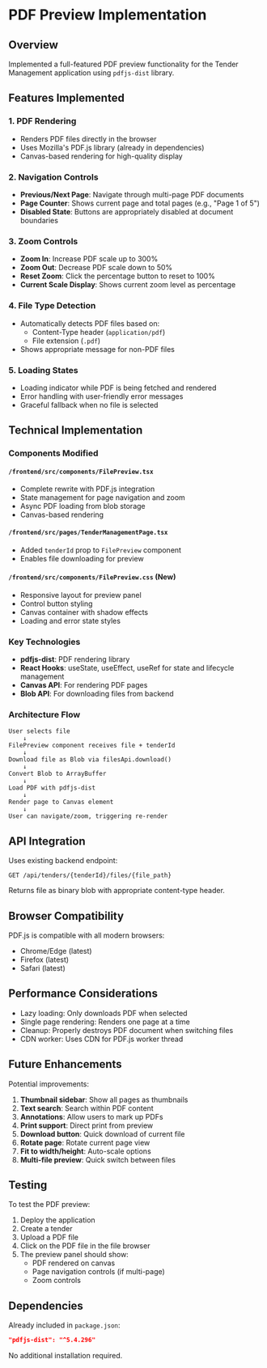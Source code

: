# PDF Preview Implementation

## Overview
Implemented a full-featured PDF preview functionality for the Tender Management application using `pdfjs-dist` library.

## Features Implemented

### 1. PDF Rendering
- Renders PDF files directly in the browser
- Uses Mozilla's PDF.js library (already in dependencies)
- Canvas-based rendering for high-quality display

### 2. Navigation Controls
- **Previous/Next Page**: Navigate through multi-page PDF documents
- **Page Counter**: Shows current page and total pages (e.g., "Page 1 of 5")
- **Disabled State**: Buttons are appropriately disabled at document boundaries

### 3. Zoom Controls
- **Zoom In**: Increase PDF scale up to 300%
- **Zoom Out**: Decrease PDF scale down to 50%
- **Reset Zoom**: Click the percentage button to reset to 100%
- **Current Scale Display**: Shows current zoom level as percentage

### 4. File Type Detection
- Automatically detects PDF files based on:
  - Content-Type header (`application/pdf`)
  - File extension (`.pdf`)
- Shows appropriate message for non-PDF files

### 5. Loading States
- Loading indicator while PDF is being fetched and rendered
- Error handling with user-friendly error messages
- Graceful fallback when no file is selected

## Technical Implementation

### Components Modified

#### `/frontend/src/components/FilePreview.tsx`
- Complete rewrite with PDF.js integration
- State management for page navigation and zoom
- Async PDF loading from blob storage
- Canvas-based rendering

#### `/frontend/src/pages/TenderManagementPage.tsx`
- Added `tenderId` prop to `FilePreview` component
- Enables file downloading for preview

#### `/frontend/src/components/FilePreview.css` (New)
- Responsive layout for preview panel
- Control button styling
- Canvas container with shadow effects
- Loading and error state styles

### Key Technologies
- **pdfjs-dist**: PDF rendering library
- **React Hooks**: useState, useEffect, useRef for state and lifecycle management
- **Canvas API**: For rendering PDF pages
- **Blob API**: For downloading files from backend

### Architecture Flow
```
User selects file
    ↓
FilePreview component receives file + tenderId
    ↓
Download file as Blob via filesApi.download()
    ↓
Convert Blob to ArrayBuffer
    ↓
Load PDF with pdfjs-dist
    ↓
Render page to Canvas element
    ↓
User can navigate/zoom, triggering re-render
```

## API Integration

Uses existing backend endpoint:
```
GET /api/tenders/{tenderId}/files/{file_path}
```

Returns file as binary blob with appropriate content-type header.

## Browser Compatibility

PDF.js is compatible with all modern browsers:
- Chrome/Edge (latest)
- Firefox (latest)
- Safari (latest)

## Performance Considerations

- Lazy loading: Only downloads PDF when selected
- Single page rendering: Renders one page at a time
- Cleanup: Properly destroys PDF document when switching files
- CDN worker: Uses CDN for PDF.js worker thread

## Future Enhancements

Potential improvements:
1. **Thumbnail sidebar**: Show all pages as thumbnails
2. **Text search**: Search within PDF content
3. **Annotations**: Allow users to mark up PDFs
4. **Print support**: Direct print from preview
5. **Download button**: Quick download of current file
6. **Rotate page**: Rotate current page view
7. **Fit to width/height**: Auto-scale options
8. **Multi-file preview**: Quick switch between files

## Testing

To test the PDF preview:
1. Deploy the application
2. Create a tender
3. Upload a PDF file
4. Click on the PDF file in the file browser
5. The preview panel should show:
   - PDF rendered on canvas
   - Page navigation controls (if multi-page)
   - Zoom controls

## Dependencies

Already included in `package.json`:
```json
"pdfjs-dist": "^5.4.296"
```

No additional installation required.
